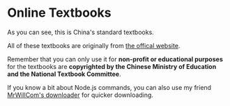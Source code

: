 # Online Textbooks

As you can see, this is China's standard textbooks.

All of these textbooks are originally from [the offical website](https://www.zxx.edu.cn/tchMaterial). 

Remember that you can only use it for **non-profit or educational purposes** for the textbooks are **copyrighted by the Chinese Ministry of Education and the National Textbook Committee**.

If you know a bit about Node.js commands, you can also use my friend [MrWillCom's downloader](https://github.com/MrWillCom/textbooksDownloader) for quicker downloading. 
